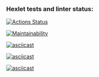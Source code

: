 ### Hexlet tests and linter status:
[![Actions Status](https://github.com/Cur1yB/python-project-49/actions/workflows/hexlet-check.yml/badge.svg)](https://github.com/Cur1yB/python-project-49/actions)

[![Maintainability](https://api.codeclimate.com/v1/badges/307e17da91705aad9e3e/maintainability)](https://codeclimate.com/github/Cur1yB/python-project-49/maintainability)

[![asciicast](https://asciinema.org/a/QqBBSLmXMZDPwpvExHBosCNk7)](https://asciinema.org/a/QqBBSLmXMZDPwpvExHBosCNk7?autoplay=1)

[![asciicast](https://asciinema.org/a/ajALb6F88XmwwgT9VA13tC6K8)](https://asciinema.org/a/ajALb6F88XmwwgT9VA13tC6K8?autoplay=1)

[![asciicast](https://asciinema.org/a/KOkUCjxSGYx6jzXAuw9J4vFku)](https://asciinema.org/a/KOkUCjxSGYx6jzXAuw9J4vFku?autoplay=1)